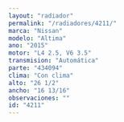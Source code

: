 ```yaml
---
layout: "radiador"
permalink: "/radiadores/4211/"
marca: "Nissan"
modelo: "Altima"
ano: "2015"
motor: "L4 2.5, V6 3.5"
transmision: "Automática"
parte: "434094"
clima: "Con clima"
alto: "26 1/2"
ancho: "16 13/16"
observaciones: ""
id: "4211"
---
```


